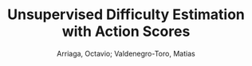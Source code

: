 ---
paperId: 33
author: Arriaga, Octavio; Valdenegro-Toro, Matias
publicationauthor: Valdenegro-Toro, M.
title: Unsupervised Difficulty Estimation with Action Scores
pdf: Arriaga-Valdenegro_LongPresentation_33.pdf
poster: Arriaga-Valdenegro_LongPresentation_33.png
alt: --
type: Oral
topic: Deep Learning
link: https://research.latinxinai.org/papers/neurips/2020/pdf/Arriaga-Valdenegro_LongPresentation_33.pdf
conference: neurips
year: 2020
tags: neurips-2020
---